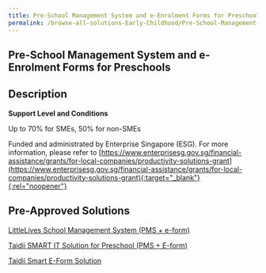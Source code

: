 ```yaml
---
title: Pre-School Management System and e-Enrolment Forms for Preschools
permalink: /browse-all-solutions-Early-Childhood/Pre-School-Management-System-and-e-Enrolment-Forms-for-Preschools
---
```


## Pre-School Management System and e-Enrolment Forms for Preschools
## Description

**Support Level and Conditions**

Up to 70% for SMEs, 50% for non-SMEs

Funded and administrated by Enterprise Singapore (ESG). For more information, please refer to
[https://www.enterprisesg.gov.sg/financial-assistance/grants/for-local-companies/productivity-solutions-grant](https://www.enterprisesg.gov.sg/financial-assistance/grants/for-local-companies/productivity-solutions-grant){:target="_blank"}{:rel="noopener"}

## Pre-Approved Solutions

<a href='/productivity-solutions-grant/solutionrepo/solution2559' target='_blank'>LittleLives School Management System (PMS + e-form)</a><br>

<a href='/productivity-solutions-grant/solutionrepo/solution2595' target='_blank'>Taidii SMART IT Solution for Preschool (PMS + E-form)</a><br>

<a href='/productivity-solutions-grant/solutionrepo/solution2600' target='_blank'>Taidii Smart E-Form Solution</a><br>

